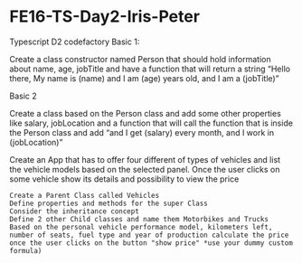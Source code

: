 # FE16-TS-Day2-Iris-Peter
Typescript D2 codefactory
Basic 1:

Create a class constructor named Person that should hold information about name, age,  jobTitle and have a function that will return a string “Hello there, My name is (name) and I am (age) years old, and I am a (jobTitle)”


Basic 2

Create a class based on the Person class and add some other properties like salary, jobLocation and a function that will call the function that is inside the Person class and add “and I get (salary) every month, and I work in (jobLocation)”

Create an App that has to offer four different of types of vehicles and list the vehicle models based on the selected panel. Once the user clicks on some vehicle show its details and possibility to view the price

    Create a Parent Class called Vehicles
    Define properties and methods for the super Class
    Consider the inheritance concept
    Define 2 other Child classes and name them Motorbikes and Trucks
    Based on the personal vehicle performance model, kilometers left, number of seats, fuel type and year of production calculate the price once the user clicks on the button "show price" *use your dummy custom formula)


